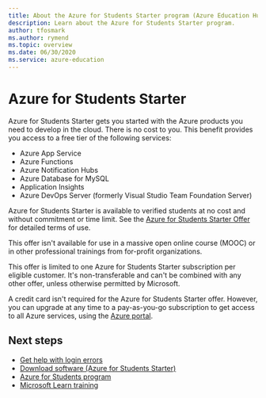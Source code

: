 ```yaml
---
title: About the Azure for Students Starter program (Azure Education Hub)
description: Learn about the Azure for Students Starter program.
author: tfosmark
ms.author: rymend
ms.topic: overview
ms.date: 06/30/2020
ms.service: azure-education
---
```


# Azure for Students Starter

Azure for Students Starter gets you started with the Azure products you need to develop in the cloud. 
There is no cost to you. This benefit provides you access to a free tier of the following services:

- Azure App Service
- Azure Functions
- Azure Notification Hubs
- Azure Database for MySQL
- Application Insights
- Azure DevOps Server (formerly Visual Studio Team Foundation Server)

Azure for Students Starter is available to verified students at no cost and without commitment or 
time limit. See the [Azure for Students Starter Offer](https://azure.microsoft.com/offers/ms-azr-0144p/) 
for detailed terms of use.

This offer isn't available for use in a massive open online course (MOOC) or in other professional 
trainings from for-profit organizations.

This offer is limited to one Azure for Students Starter subscription per eligible customer. It's 
non-transferable and can't be combined with any other offer, unless otherwise permitted by Microsoft.

A credit card isn't required for the Azure for Students Starter offer. However, you can upgrade at 
any time to a pay-as-you-go subscription to get access to all Azure services, using the [Azure portal](https://portal.azure.com/).

## Next steps
- [Get help with login errors](troubleshoot-login.md)
- [Download software (Azure for Students Starter)](download-software.md)
- [Azure for Students program](azure-students-program.md)
- [Microsoft Learn training](/training/)
